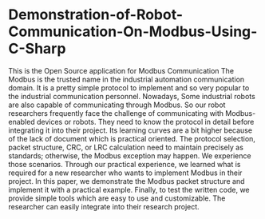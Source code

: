 # Demonstration-of-Robot-Communication-On-Modbus-Using-C-Sharp
This is the Open Source application for Modbus Communication
The Modbus is the trusted name in the industrial automation communication domain. It is a pretty simple protocol to implement and so very popular to the industrial communication personnel. Nowadays, Some industrial robots are also capable of communicating through Modbus. So our robot researchers frequently face the challenge of communicating with Modbus-enabled devices or robots. They need to know the protocol in detail before integrating it into their project. Its learning curves are a bit higher because of the lack of document which is practical oriented. The protocol selection, packet structure, CRC, or LRC calculation need to maintain precisely as standards; otherwise, the Modbus exception may happen. We experience those scenarios. Through our practical experience, we learned what is required for a new researcher who wants to implement Modbus in their project. In this paper, we demonstrate the Modbus packet structure and implement it with a practical example. Finally, to test the written code, we provide simple tools which are easy to use and customizable. The researcher can easily integrate into their research project.
